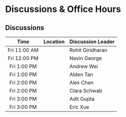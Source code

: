 # Discussions & Office Hours

## Discussions

| Time         |   Location  |  Discussion Leader |
| :---:        |    :----:   |    :---            |
| Fri 11:00 AM |             |  Rohit Giridharan  |
| Fri 12:00 PM |             |  Nevin George      |
| Fri  1:00 PM |             |  Andrew Wei        |
| Fri  1:00 PM |             |  Alden Tan         |
| Fri  2:00 PM |             |  Alex Chen         |
| Fri  2:00 PM |             |  Clara Schwab      |
| Fri  3:00 PM |             |  Adit Gupta        |
| Fri  3:00 PM |             |  Eric Xue          |
